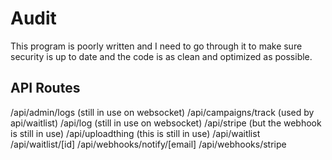 # Audit

This program is poorly written and I need to go through it to make sure security is up to date and the code is as clean and optimized as possible.




## API Routes

/api/admin/logs (still in use on websocket)
/api/campaigns/track (used by api/waitlist)
/api/log (still in use on websocket)
/api/stripe (but the webhook is still in use)
/api/uploadthing (this is still in use)
/api/waitlist
/api/waitlist/[id]
/api/webhooks/notify/[email]
/api/webhooks/stripe